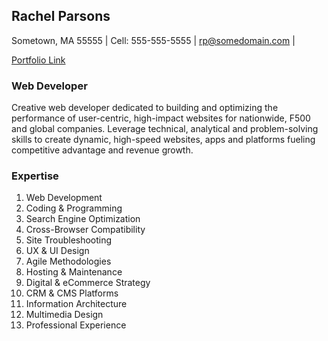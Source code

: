 ## Rachel Parsons
Sometown, MA 55555 | Cell: 555-555-5555 | rp@somedomain.com | 

[Portfolio Link]()

### Web Developer

Creative web developer dedicated to building and optimizing the performance of user-centric, high-impact websites for nationwide, F500 and global companies. Leverage technical, analytical and problem-solving skills to create dynamic, high-speed websites, apps and platforms fueling competitive advantage and revenue growth.

### Expertise

1. Web Development
2. Coding & Programming
3. Search Engine Optimization
4. Cross-Browser Compatibility
5. Site Troubleshooting
6. UX & UI Design
7. Agile Methodologies
8. Hosting & Maintenance
9. Digital & eCommerce Strategy
10. CRM & CMS Platforms
11. Information Architecture
12. Multimedia Design
13. Professional Experience